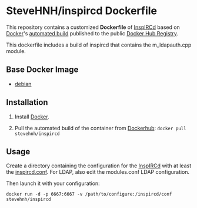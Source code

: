 # SteveHNH/inspircd Dockerfile

This repository contains a customized **Dockerfile** of [InspIRCd](http://www.inspircd.org/) based on [Docker](https://www.docker.com/)'s [automated build](https://registry.hub.docker.com/u/luzifer/inspircd/) published to the public [Docker Hub Registry](https://registry.hub.docker.com/).

This dockerfile includes a build of inspircd that contains the m_ldapauth.cpp module.

## Base Docker Image

- [debian](https://registry.hub.docker.com/_/debian/)

## Installation

1. Install [Docker](https://www.docker.com/).

2. Pull the automated build of the container from [Dockerhub](http://www.dockerhub.com): `docker pull stevehnh/inspircd`

## Usage

Create a directory containing the configuration for the [InspIRCd](http://www.inspircd.org/) with at least the [inspircd.conf](https://github.com/inspircd/inspircd/blob/master/docs/conf/inspircd.conf.example). For LDAP, also edit the modules.conf LDAP configuration.

Then launch it with your configuration:

```
docker run -d -p 6667:6667 -v /path/to/configure:/inspircd/conf stevehnh/inspircd
```

